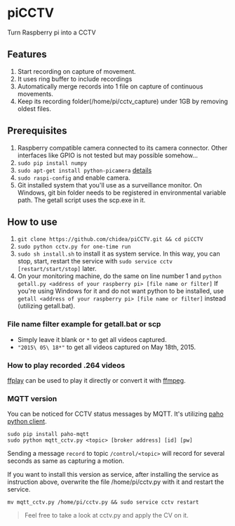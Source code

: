 # piCCTV
Turn Raspberry pi into a CCTV

## Features
1. Start recording on capture of movement.
2. It uses ring buffer to include recordings
3. Automatically merge records into 1 file on capture of continuous movements.
4. Keep its recording folder(/home/pi/cctv_capture) under 1GB by removing oldest files.

## Prerequisites
1. Raspberry compatible camera connected to its camera connector. Other interfaces like GPIO is not tested but may possible somehow...
2. `sudo pip install numpy`
3. `sudo apt-get install python-picamera` [details](http://picamera.readthedocs.org/en/release-1.10/install2.html)
4. `sudo raspi-config` and enable camera.
5. Git installed system that you'll use as a surveillance monitor. On Windows, git bin folder needs to be registered in environmental variable path. The getall script uses the scp.exe in it.

## How to use
1. `git clone https://github.com/chidea/piCCTV.git && cd piCCTV`
2. `sudo python cctv.py for one-time run`
3. `sudo sh install.sh` to install it as system service. In this way, you can stop, start, restart the service with `sudo service cctv [restart/start/stop]` later.
4. On your monitoring machine, do the same on line number 1 and `python getall.py <address of your raspberry pi> [file name or filter]`
  If you're using Windows for it and do not want python to be installed, use `getall <address of your raspberry pi> [file name or filter]` instead (utilizing getall.bat).  

### File name filter example for getall.bat or scp
- Simply leave it blank or `*` to get all videos captured.
- `"2015\ 05\ 18*"` to get all videos captured on May 18th, 2015.

### How to play recorded .264 videos
[ffplay](https://ffmpeg.org/ffplay.html) can be used to play it directly or convert it with [ffmpeg](https://trac.ffmpeg.org/wiki/Encode/H.264).

### MQTT version
You can be noticed for CCTV status messages by MQTT.
It's utilizing [paho python client](http://www.eclipse.org/paho/clients/python/).
```
sudo pip install paho-mqtt
sudo python mqtt_cctv.py <topic> [broker address] [id] [pw]
```
Sending a message `record` to topic `/control/<topic>` will record for several seconds as same as capturing a motion.
 
If you want to install this version as service, after installing the service as instruction above, overwrite the file /home/pi/cctv.py with it and restart the service.
```
mv mqtt_cctv.py /home/pi/cctv.py && sudo service cctv restart
```

> Feel free to take a look at cctv.py and apply the CV on it. 
